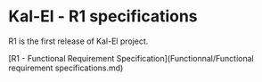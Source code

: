 # Kal-El - R1 specifications

R1 is the first release of Kal-El project.

[R1 - Functional Requirement Specification](Functionnal/Functional requirement specifications.md)
